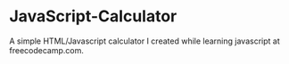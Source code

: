 # JavaScript-Calculator
A simple HTML/Javascript calculator I created while learning javascript at freecodecamp.com.
